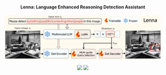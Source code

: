 <p align="center">
  <h4 align="center">Lenna: Language Enhanced Reasoning Detection Assistant</h4>
  <p align="center"><img src="./assets/lenna.png" alt="teaser" width="600px" /></p>
  <p align="center">
    <a href='https://github.com/Meituan-AutoML/Lenna'><img src='https://img.shields.io/badge/Project-Page-Green'></a>
    <a href=''><img src='https://img.shields.io/badge/Paper-Arxiv-red'></a>
  </p>
</p>